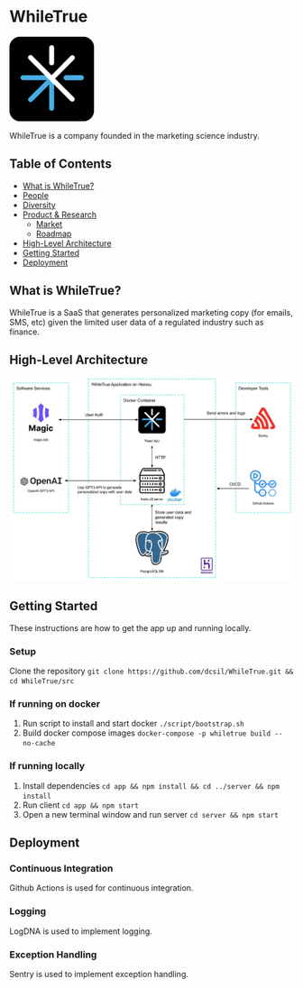 # WhileTrue

![Team Logo](./logo_small.png)

WhileTrue is a company founded in the marketing science industry.

Table of Contents
---
- [What is WhileTrue?](#what-is-whiletrue)
- [People](./team/)
- [Diversity](./team/diversity.md)
- [Product & Research](./product_research/)
    - [Market](./product_research/market.md)
    - [Roadmap](./product_research/roadmap.md)
- [High-Level Architecture](#high-level-architecture)
- [Getting Started](#getting-started)
- [Deployment](#deployment)

## What is WhileTrue?
WhileTrue is a SaaS that generates personalized marketing copy (for emails, SMS, etc) given the limited user data of a regulated industry such as finance.

## High-Level Architecture 
![Architecture](./src/architecture-diagram.jpg)

## Getting Started

These instructions are how to get the app up and running locally.

### Setup

Clone the repository `git clone https://github.com/dcsil/WhileTrue.git && cd WhileTrue/src`

### If running on docker

1. Run script to install and start docker `./script/bootstrap.sh`
2. Build docker compose images `docker-compose -p whiletrue build --no-cache`

### If running locally
1. Install dependencies `cd app && npm install && cd ../server && npm install`
2. Run client `cd app && npm start`
3. Open a new terminal window and run server `cd server && npm start`

## Deployment

### Continuous Integration

Github Actions is used for continuous integration.

### Logging

LogDNA is used to implement logging.

### Exception Handling

Sentry is used to implement exception handling.